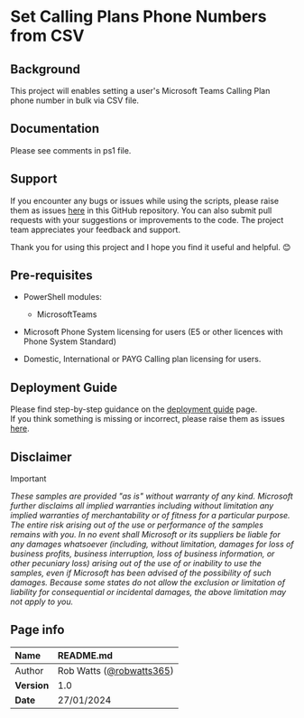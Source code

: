 # Set Calling Plans Phone Numbers from CSV

## Background
This project will enables setting a user's Microsoft Teams Calling Plan phone number in bulk via CSV file. 

## Documentation
Please see comments in ps1 file.

## Support
If you encounter any bugs or issues while using the scripts, please raise them as issues [here](https://github.com/robwatts365/MicrosoftTeamsPhone-SetCallingPlansPhoneNumberFromCSV/issues) in this GitHub repository. You can also submit pull requests with your suggestions or improvements to the code. The project team appreciates your feedback and support. 

Thank you for using this project and I hope you find it useful and helpful. 😊

## Pre-requisites
* PowerShell modules:
  * MicrosoftTeams

*	Microsoft Phone System licensing for users (E5 or other licences with Phone System Standard)
*	Domestic, International or PAYG Calling plan licensing for users. 

## Deployment Guide
Please find step-by-step guidance on the [deployment guide](deployment.md) page.  
If you think something is missing or incorrect, please raise them as issues [here](https://github.com/robwatts365/MicrosoftTeamsPhone-SetCallingPlansPhoneNumberFromCSV/issues).

## Disclaimer
> [!IMPORTANT]
> _These samples are provided "as is" without warranty of any kind. Microsoft further disclaims all implied warranties including without limitation any implied warranties of merchantability or of fitness for a particular purpose. The entire risk arising out of the use or performance of the samples remains with you. In no event shall Microsoft or its suppliers be liable for any damages whatsoever (including, without limitation, damages for loss of business profits, business interruption, loss of business information, or other pecuniary loss) arising out of the use of or inability to use the samples, even if Microsoft has been advised of the possibility of such damages. Because some states do not allow the exclusion or limitation of liability for consequential or incidental damages, the above limitation may not apply to you._

## Page info

| Name | README.md |
| :--- | :--- |
| Author | Rob Watts ([@robwatts365](https://github.com/robwatts365)) |
| **Version** | 1.0 |
| **Date** | 27/01/2024 |
